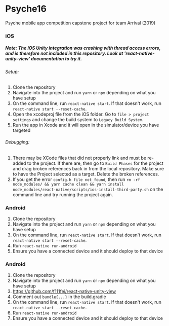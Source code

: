# Psyche16
Psyche mobile app competition capstone project for team Arrival (2019)

### iOS
##### Note: The iOS Unity integration was crashing with thread access errors, and is therefore not included in this repository.  Look at 'react-native-unity-view' documentation to try it.
###### Setup: 
1. Clone the repository
2. Navigate into the project and run `yarn` or `npm` depending on what you have setup
3. On the command line, run `react-native start`.  If that doesn't work, run `react-native start --reset-cache`.
4. Open the xcodeproj file from the iOS folder.  Go to `file > project settings` and change the build system to `Legacy Build System`.
5. Run the app in Xcode and it will open in the simulator/device you have targeted

###### Debugging:
1. There may be XCode files that did not properly link and must be re-added to the project.  If there are, then go to `Build Phases` for the project and drag broken references back in from the local repository.  Make sure to have the Project selected as a target.  Delete the broken references.
2. If you get the error `config.h file not found`, then run `rm -rf node_modules/ && yarn cache clean && yarn install
node_modules/react-native/scripts/ios-install-third-party.sh` on the command line and try running the project again.

### Android
1. Clone the repository
2. Navigate into the project and run `yarn` or `npm` depending on what you have setup
3. On the command line, run `react-native start`.  If that doesn't work, run `react-native start --reset-cache`.
4. Run `react-native run-android`
5. Ensure you have a connected device and it should deploy to that device

### Android
1. Clone the repository
2. Navigate into the project and run `yarn` or `npm` depending on what you have setup
3. https://github.com/f111fei/react-native-unity-view
4. Comment out `bundle{...}` in the build.gradle
5. On the command line, run `react-native start`.  If that doesn't work, run `react-native start --reset-cache`.
6. Run `react-native run-android`
7. Ensure you have a connected device and it should deploy to that device


